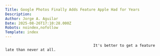 ```yaml
---
Title: Google Photos Finally Adds Feature Apple Had for Years
Description: 
Author: Jorge A. Aguilar
Date: 2025-08-26T17:10:28.000Z
Robots: noindex,nofollow
Template: index
---
```


                                            It's better to get a feature late than never at all.
                                        